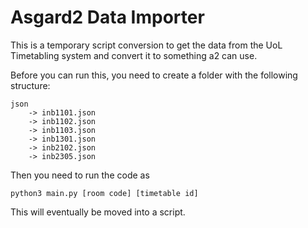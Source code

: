 # Asgard2 Data Importer

This is a temporary script conversion to get the data from the UoL Timetabling system and convert it to something a2 can use.

Before you can run this, you need to create a folder with the following structure:

```
json
    -> inb1101.json
    -> inb1102.json
    -> inb1103.json
    -> inb1301.json
    -> inb2102.json
    -> inb2305.json
```

Then you need to run the code as
```
python3 main.py [room code] [timetable id]
```

This will eventually be moved into a script.